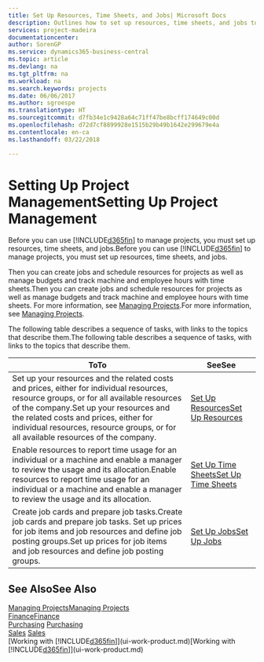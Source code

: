 ```yaml
---
title: Set Up Resources, Time Sheets, and Jobs| Microsoft Docs
description: Outlines how to set up resources, time sheets, and jobs to manage projects.
services: project-madeira
documentationcenter: 
author: SorenGP
ms.service: dynamics365-business-central
ms.topic: article
ms.devlang: na
ms.tgt_pltfrm: na
ms.workload: na
ms.search.keywords: projects
ms.date: 06/06/2017
ms.author: sgroespe
ms.translationtype: HT
ms.sourcegitcommit: d7fb34e1c9428a64c71ff47be8bcff174649c00d
ms.openlocfilehash: d72d7cf8899928e1515b29b49b1642e299679e4a
ms.contentlocale: en-ca
ms.lasthandoff: 03/22/2018

---
```

# <a name="setting-up-project-management"></a><span data-ttu-id="ae7fa-103">Setting Up Project Management</span><span class="sxs-lookup"><span data-stu-id="ae7fa-103">Setting Up Project Management</span></span>
<span data-ttu-id="ae7fa-104">Before you can use [!INCLUDE[d365fin](includes/d365fin_md.md)] to manage projects, you must set up resources, time sheets, and jobs.</span><span class="sxs-lookup"><span data-stu-id="ae7fa-104">Before you can use [!INCLUDE[d365fin](includes/d365fin_md.md)] to manage projects, you must set up resources, time sheets, and jobs.</span></span>

<span data-ttu-id="ae7fa-105">Then you can create jobs and schedule resources for projects as well as manage budgets and track machine and employee hours with time sheets.</span><span class="sxs-lookup"><span data-stu-id="ae7fa-105">Then you can create jobs and schedule resources for projects as well as manage budgets and track machine and employee hours with time sheets.</span></span> <span data-ttu-id="ae7fa-106">For more information, see [Managing Projects](projects-manage-projects.md).</span><span class="sxs-lookup"><span data-stu-id="ae7fa-106">For more information, see [Managing Projects](projects-manage-projects.md).</span></span>  

<span data-ttu-id="ae7fa-107">The following table describes a sequence of tasks, with links to the topics that describe them.</span><span class="sxs-lookup"><span data-stu-id="ae7fa-107">The following table describes a sequence of tasks, with links to the topics that describe them.</span></span>

| <span data-ttu-id="ae7fa-108">To</span><span class="sxs-lookup"><span data-stu-id="ae7fa-108">To</span></span> | <span data-ttu-id="ae7fa-109">See</span><span class="sxs-lookup"><span data-stu-id="ae7fa-109">See</span></span> |
| --- | --- |
| <span data-ttu-id="ae7fa-110">Set up your resources and the related costs and prices, either for individual resources, resource groups, or for all available resources of the company.</span><span class="sxs-lookup"><span data-stu-id="ae7fa-110">Set up your resources and the related costs and prices, either for individual resources, resource groups, or for all available resources of the company.</span></span> |[<span data-ttu-id="ae7fa-111">Set Up Resources</span><span class="sxs-lookup"><span data-stu-id="ae7fa-111">Set Up Resources</span></span>](projects-how-setup-resources.md) |
| <span data-ttu-id="ae7fa-112">Enable resources to report time usage for an individual or a machine and enable a manager to review the usage and its allocation.</span><span class="sxs-lookup"><span data-stu-id="ae7fa-112">Enable resources to report time usage for an individual or a machine and enable a manager to review the usage and its allocation.</span></span> |[<span data-ttu-id="ae7fa-113">Set Up Time Sheets</span><span class="sxs-lookup"><span data-stu-id="ae7fa-113">Set Up Time Sheets</span></span>](projects-how-setup-time-sheets.md) |
| <span data-ttu-id="ae7fa-114">Create job cards and prepare job tasks.</span><span class="sxs-lookup"><span data-stu-id="ae7fa-114">Create job cards and prepare job tasks.</span></span> <span data-ttu-id="ae7fa-115">Set up prices for job items and job resources and define job posting groups.</span><span class="sxs-lookup"><span data-stu-id="ae7fa-115">Set up prices for job items and job resources and define job posting groups.</span></span> |[<span data-ttu-id="ae7fa-116">Set Up Jobs</span><span class="sxs-lookup"><span data-stu-id="ae7fa-116">Set Up Jobs</span></span>](projects-how-setup-jobs.md) |

## <a name="see-also"></a><span data-ttu-id="ae7fa-117">See Also</span><span class="sxs-lookup"><span data-stu-id="ae7fa-117">See Also</span></span>
[<span data-ttu-id="ae7fa-118">Managing Projects</span><span class="sxs-lookup"><span data-stu-id="ae7fa-118">Managing Projects</span></span>](projects-manage-projects.md)  
[<span data-ttu-id="ae7fa-119">Finance</span><span class="sxs-lookup"><span data-stu-id="ae7fa-119">Finance</span></span>](finance.md)  
<span data-ttu-id="ae7fa-120">[Purchasing](purchasing-manage-purchasing.md)       </span><span class="sxs-lookup"><span data-stu-id="ae7fa-120">[Purchasing](purchasing-manage-purchasing.md)       </span></span>  
<span data-ttu-id="ae7fa-121">[Sales](sales-manage-sales.md)   </span><span class="sxs-lookup"><span data-stu-id="ae7fa-121">[Sales](sales-manage-sales.md)   </span></span>  
<span data-ttu-id="ae7fa-122">[Working with [!INCLUDE[d365fin](includes/d365fin_md.md)]](ui-work-product.md)</span><span class="sxs-lookup"><span data-stu-id="ae7fa-122">[Working with [!INCLUDE[d365fin](includes/d365fin_md.md)]](ui-work-product.md)</span></span>  

